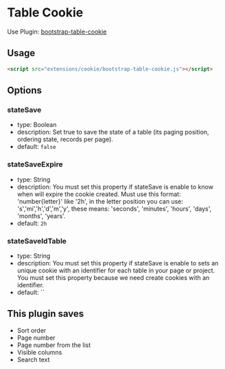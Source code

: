 # Table Cookie

Use Plugin: [bootstrap-table-cookie](https://github.com/wenzhixin/bootstrap-table/tree/master/src/extensions/cookie)

## Usage

```html
<script src="extensions/cookie/bootstrap-table-cookie.js"></script>
```

## Options

### stateSave

* type: Boolean
* description: Set true to save the state of a table (its paging position, ordering state, records per page).
* default: `false`

### stateSaveExpire

* type: String
* description: You must set this property if stateSave is enable to know when will expire the cookie created. Must use this format: 'number{letter}' like '2h', in the letter position you can use: 's','mi','h','d','m','y', these means: 'seconds', 'minutes', 'hours', 'days', 'months', 'years'.
* default: `2h`

### stateSaveIdTable

* type: String
* description: You must set this property if stateSave is enable to sets an unique cookie with an identifier for each table in your page or project. You must set this property because we need create cookies with an identifier.
* default: ``

## This plugin saves

* Sort order
* Page number
* Page number from the list
* Visible columns
* Search text
